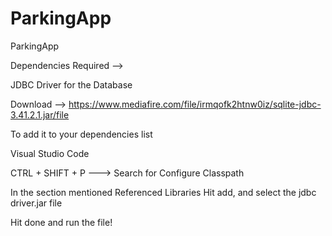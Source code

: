 # ParkingApp
ParkingApp


Dependencies Required -->

JDBC Driver for the Database

Download --> https://www.mediafire.com/file/irmqofk2htnw0iz/sqlite-jdbc-3.41.2.1.jar/file

To add it to your dependencies list

Visual Studio Code

CTRL + SHIFT + P ---> Search for Configure Classpath

In the section mentioned Referenced Libraries Hit add, and select the jdbc driver.jar file

Hit done and run the file!
